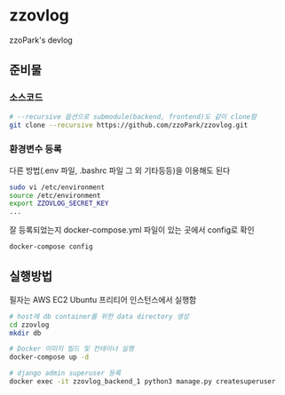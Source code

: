 # zzovlog
zzoPark's devlog
## 준비물
### 소스코드
```bash
# --recursive 옵션으로 submodule(backend, frontend)도 같이 clone함
git clone --recursive https://github.com/zzoPark/zzovlog.git
```
### 환경변수 등록
다른 방법(.env 파일, .bashrc 파일 그 외 기타등등)을 이용해도 된다
```bash
sudo vi /etc/environment
source /etc/environment
export ZZOVLOG_SECRET_KEY
...
```
잘 등록되었는지 docker-compose.yml 파일이 있는 곳에서 config로 확인
```bash
docker-compose config
```
## 실행방법
필자는 AWS EC2 Ubuntu 프리티어 인스턴스에서 실행함
```bash
# host에 db container를 위한 data directory 생성
cd zzovlog
mkdir db

# Docker 이미지 빌드 및 컨테이너 실행
docker-compose up -d

# django admin superuser 등록
docker exec -it zzovlog_backend_1 python3 manage.py createsuperuser
```
